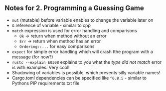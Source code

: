 ## Notes for 2. Programming a Guessing Game

- `mut` (mutable) before variable enables to change the variable later on
- `&` reference of variable - similar to cpp
- `match` expression is used for error handling and comparisons
  - `Ok` -> return when method without an error
  - `Err` -> return when method has an error
  - `Ordering::...` for easy comparisons
- `expect` for simple error handling which will crash tthe program with a message (for now?)
- `rustc --explain E0308` explains to you what the *type did not match* error is with examples. Very cool!
- Shadowing of variables is possible, which prevents silly variable names!
- Cargo.toml dependencies can be specified like `^0.8.5` - similar to Pythons PIP requirements.txt file